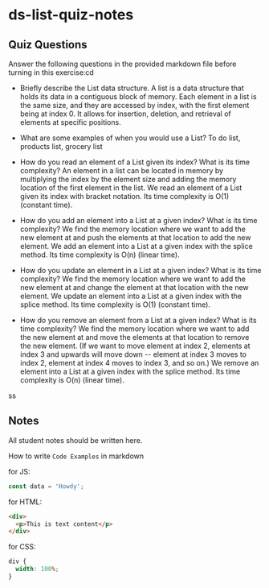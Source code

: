 # ds-list-quiz-notes

## Quiz Questions

Answer the following questions in the provided markdown file before turning in this exercise:cd

- Briefly describe the List data structure.
  A list is a data structure that holds its data in a contiguous block of memory. Each element in a list is the same size, and they are accessed by index, with the first element being at index 0. It allows for insertion, deletion, and retrieval of elements at specific positions.

- What are some examples of when you would use a List?
  To do list, products list, grocery list

- How do you read an element of a List given its index? What is its time complexity?
  An element in a list can be located in memory by multiplying the index by the element size and adding the memory location of the first element in the list.
  We read an element of a List given its index with bracket notation. Its time complexity is O(1) (constant time).

- How do you add an element into a List at a given index? What is its time complexity?
  We find the memory location where we want to add the new element at and push the elements at that location to add the new element.
  We add an element into a List at a given index with the splice method. Its time complexity is O(n) (linear time).

- How do you update an element in a List at a given index? What is its time complexity?
  We find the memory location where we want to add the new element at and change the element at that location with the new element.
  We update an element into a List at a given index with the splice method. Its time complexity is O(1) (constant time).

- How do you remove an element from a List at a given index? What is its time complexity?
  We find the memory location where we want to add the new element at and move the elements at that location to remove the new element. (If we want to move element at index 2, elements at index 3 and upwards will move down -- element at index 3 moves to index 2, element at index 4 moves to index 3, and so on.)
  We remove an element into a List at a given index with the splice method. Its time complexity is O(n) (linear time).

ss

## Notes

All student notes should be written here.

How to write `Code Examples` in markdown

for JS:

```javascript
const data = 'Howdy';
```

for HTML:

```html
<div>
  <p>This is text content</p>
</div>
```

for CSS:

```css
div {
  width: 100%;
}
```

